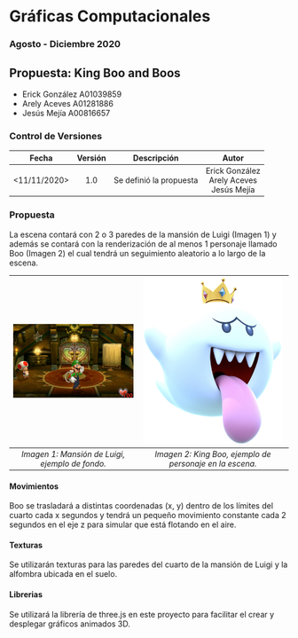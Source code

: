 # Gráficas Computacionales


### Agosto - Diciembre 2020


## Propuesta: King Boo and Boos

* Erick González    A01039859
* Arely Aceves      A01281886
* Jesús Mejía       A00816657

### Control de Versiones

| Fecha         | Versión    | Descripción               | Autor                 |
|:-------------:|:----------:|:-------------------------:|:---------------------:|
| <11/11/2020>  | 1.0        | Se definió la propuesta   | Erick González<br>Arely Aceves<br>Jesús Mejía |


### Propuesta

La escena contará con 2 o 3 paredes de la mansión de Luigi (Imagen 1) y además se contará con la renderización de al menos 1 personaje llamado Boo (Imagen 2) el cual tendrá un seguimiento aleatorio a lo largo de la escena.

|<img src="/Assets/README/SceneBackground.png" alt="Mansion de Luigi" width="250"/> | <img src="/Assets/README/KingBoo.png" alt="Boo" width="250"/>|
|:--------------------------------------------------:|:--------------------------------------------------:|
|*Imagen 1: Mansión de Luigi, ejemplo de fondo.* | *Imagen 2: King Boo, ejemplo de personaje en la escena.* |

#### Movimientos
Boo se trasladará a distintas coordenadas (x, y) dentro de los límites del cuarto cada x segundos y tendrá un pequeño movimiento constante cada 2 segundos en el eje z para simular que está flotando en el aire.

#### Texturas
Se utilizarán texturas para las paredes del cuarto de la mansión de Luigi y la alfombra ubicada en el suelo.

#### Librerias
Se utilizará la librería de three.js en este proyecto para facilitar el crear y desplegar gráficos animados 3D.






